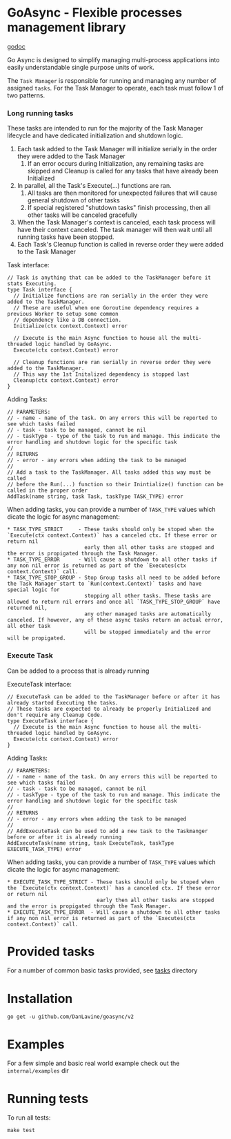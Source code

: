 # GoAsync - Flexible processes management library
[godoc](https://pkg.go.dev/github.com/DanLavine/goasync/v2)

Go Async is designed to simplify managing multi-process applications into easily understandable
single purpose units of work.

The `Task Manager` is responsible for running and managing any number of assigned `tasks`.
For the Task Manager to operate, each task must follow 1 of two patterns.

### Long running tasks
These tasks are intended to run for the majority of the Task Manager lifecycle and have dedicated
initialization and shutdown logic. 

1. Each task added to the Task Manager will initialize serially in the order they were added to the Task Manager
    1. If an error occurs during Initialization, any remaining tasks are skipped and Cleanup is called for any tasks that have already been Initialized
2. In parallel, all the Task's Execute(...) functions are ran.
    1. All tasks are then monitored for unexpected failures that will cause general shutdown of other tasks
    1. If special registered "shutdown tasks" finish processing, then all other tasks will be canceled gracefully 
3. When the Task Manager's context is canceled, each task process will have their context canceled. The task manager will then wait until
   all running tasks have been stopped.
4. Each Task's Cleanup function is called in reverse order they were added to the Task Manager

Task interface:
```
// Task is anything that can be added to the TaskManager before it stats Executing.
type Task interface {
  // Initialize functions are ran serially in the order they were added to the TaskManager.
  // These are useful when one Goroutine dependency requires a previous Worker to setup some common
  // dependency like a DB connection.
  Initialize(ctx context.Context) error

  // Execute is the main Async function to house all the multi-threaded logic handled by GoAsync.
  Execute(ctx context.Context) error

  // Cleanup functions are ran serially in reverse order they were added to the TaskManager.
  // This way the 1st Initalized dependency is stopped last
  Cleanup(ctx context.Context) error
}
```

Adding Tasks:
```
// PARAMETERS:
// - name - name of the task. On any errors this will be reported to see which tasks failed
// - task - task to be managed, cannot be nil
// - taskType - type of the task to run and manage. This indicate the error handling and shutdown logic for the specific task
//
// RETURNS
// - error - any errors when adding the task to be managed
//
// Add a task to the TaskManager. All tasks added this way must be called
// before the Run(...) function so their Inintialize() function can be called in the proper order
AddTask(name string, task Task, taskType TASK_TYPE) error
```

When adding tasks, you can provide a number of `TASK_TYPE` values which dicate the logic for async management:
```
* TASK_TYPE_STRICT     - These tasks should only be stoped when the `Execute(ctx context.Context)` has a canceled ctx. If these error or return nil
                         early then all other tasks are stopped and the error is propigated through the Task Manager.
* TASK_TYPE_ERROR      - Will cause a shutdown to all other tasks if any non nil error is returned as part of the `Executes(ctx context.Context)` call.
* TASK_TYPE_STOP_GROUP - Stop Group tasks all need to be added before the Task Manager start to `Run(context.Context)` tasks and have special logic for
                         stopping all other tasks. These tasks are allowed to return nil errors and once all `TASK_TYPE_STOP_GROUP` have returned nil,
                         any other managed tasks are automatically canceled. If however, any of these async tasks return an actual error, all other task
                         will be stopped immediately and the error will be propigated.
```

### Execute Task
Can be added to a process that is already running

ExecuteTask interface:
```
// ExecuteTask can be added to the TaskManager before or after it has already started Executing the tasks.
// These tasks are expected to already be properly Initialized and don't require any Cleanup Code.
type ExecuteTask interface {
  // Execute is the main Async function to house all the multi-threaded logic handled by GoAsync.
  Execute(ctx context.Context) error
}
```

Adding Tasks:
```
// PARAMETERS:
// - name - name of the task. On any errors this will be reported to see which tasks failed
// - task - task to be managed, cannot be nil
// - taskType - type of the task to run and manage. This indicate the error handling and shutdown logic for the specific task
//
// RETURNS
// - error - any errors when adding the task to be managed
//
// AddExecuteTask can be used to add a new task to the Taskmanger before or after it is already running
AddExecuteTask(name string, task ExecuteTask, taskType EXECUTE_TASK_TYPE) error
```

When adding tasks, you can provide a number of `TASK_TYPE` values which dicate the logic for async management:
```
* EXECUTE_TASK_TYPE_STRICT - These tasks should only be stoped when the `Execute(ctx context.Context)` has a canceled ctx. If these error or return nil
                             early then all other tasks are stopped and the error is propigated through the Task Manager.
* EXECUTE_TASK_TYPE_ERROR  - Will cause a shutdown to all other tasks if any non nil error is returned as part of the `Executes(ctx context.Context)` call.
```

# Provided tasks
For a number of common basic tasks provided, see [tasks](./tasks) directory

# Installation
```
go get -u github.com/DanLavine/goasync/v2
```

# Examples
For a few simple and basic real world example check out the `internal/examples` dir

# Running tests
To run all tests:
```
make test
```
